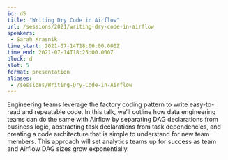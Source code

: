 ```yaml
---
id: d5
title: "Writing Dry Code in Airflow"
url: /sessions/2021/writing-dry-code-in-airflow
speakers:
 - Sarah Krasnik
time_start: 2021-07-14T18:00:00.000Z
time_end: 2021-07-14T18:25:00.000Z
block: d
slot: 5
format: presentation
aliases:
 - /sessions/Writing-Dry-Code-in-Airflow
---
```


Engineering teams leverage the factory coding pattern to write easy-to-read and repeatable code. In this talk, we’ll outline how data engineering teams can do the same with Airflow by separating DAG declarations from business logic, abstracting task declarations from task dependencies, and creating a code architecture that is simple to understand for new team members. This approach will set analytics teams up for success as team and Airflow DAG sizes grow exponentially.